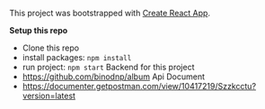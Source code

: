 This project was bootstrapped with [Create React App](https://github.com/facebook/create-react-app).

**Setup this repo**

 - Clone this repo
 - install packages: `npm install`
 - run project: `npm start`
Backend for this project
- https://github.com/binodnp/album
Api Document
- https://documenter.getpostman.com/view/10417219/Szzkcctu?version=latest
